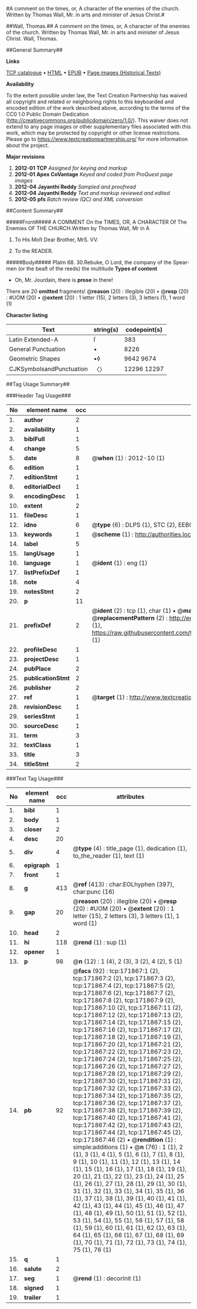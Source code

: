 #A comment on the times, or, A character of the enemies of the church. Written by Thomas Wall, Mr. in arts and minister of Jesus Christ.#

##Wall, Thomas.##
A comment on the times, or, A character of the enemies of the church. Written by Thomas Wall, Mr. in arts and minister of Jesus Christ.
Wall, Thomas.

##General Summary##

**Links**

[TCP catalogue](http://www.ota.ox.ac.uk/tcp/)  • 
[HTML](http://tei.it.ox.ac.uk/tcp/Texts-HTML/free/A97/A97024.html)  • 
[EPUB](http://tei.it.ox.ac.uk/tcp/Texts-EPUB/free/A97/A97024.epub) • 
[Page images (Historical Texts)](https://historicaltexts.jisc.ac.uk/eebo-45504554e)

**Availability**

To the extent possible under law, the Text Creation Partnership has waived all copyright and related or neighboring rights to this keyboarded and encoded edition of the work described above, according to the terms of the CC0 1.0 Public Domain Dedication (http://creativecommons.org/publicdomain/zero/1.0/). This waiver does not extend to any page images or other supplementary files associated with this work, which may be protected by copyright or other license restrictions. Please go to https://www.textcreationpartnership.org/ for more information about the project.

**Major revisions**

1. __2012-01__ __TCP__ *Assigned for keying and markup*
1. __2012-01__ __Apex CoVantage__ *Keyed and coded from ProQuest page images*
1. __2012-04__ __Jayanthi Reddy__ *Sampled and proofread*
1. __2012-04__ __Jayanthi Reddy__ *Text and markup reviewed and edited*
1. __2012-05__ __pfs__ *Batch review (QC) and XML conversion*

##Content Summary##

#####Front#####
A COMMENT On the TIMES, OR, A CHARACTER Of The Enemies OF THE CHURCH.Written by Thomas Wall, Mr in A
1. To His Moſt Dear Brother, MrS. VV.

1. To the READER.

#####Body#####
Pſalm 68. 30.Rebuke, O Lord, the company of the Spear-men (or the beaſt of the reeds) the multitude 
**Types of content**

  * Oh, Mr. Jourdain, there is **prose** in there!

There are 20 **omitted** fragments! 
 @__reason__ (20) : illegible (20)  •  @__resp__ (20) : #UOM (20)  •  @__extent__ (20) : 1 letter (15), 2 letters (3), 3 letters (1), 1 word (1)

**Character listing**


|Text|string(s)|codepoint(s)|
|---|---|---|
|Latin Extended-A|ſ|383|
|General Punctuation|•|8226|
|Geometric Shapes|▪◊|9642 9674|
|CJKSymbolsandPunctuation|〈〉|12296 12297|

##Tag Usage Summary##

###Header Tag Usage###

|No|element name|occ|attributes|
|---|---|---|---|
|1.|__author__|2||
|2.|__availability__|1||
|3.|__biblFull__|1||
|4.|__change__|5||
|5.|__date__|8| @__when__ (1) : 2012-10 (1)|
|6.|__edition__|1||
|7.|__editionStmt__|1||
|8.|__editorialDecl__|1||
|9.|__encodingDesc__|1||
|10.|__extent__|2||
|11.|__fileDesc__|1||
|12.|__idno__|6| @__type__ (6) : DLPS (1), STC (2), EEBO-CITATION (1), OCLC (1), VID (1)|
|13.|__keywords__|1| @__scheme__ (1) : http://authorities.loc.gov/ (1)|
|14.|__label__|5||
|15.|__langUsage__|1||
|16.|__language__|1| @__ident__ (1) : eng (1)|
|17.|__listPrefixDef__|1||
|18.|__note__|4||
|19.|__notesStmt__|2||
|20.|__p__|11||
|21.|__prefixDef__|2| @__ident__ (2) : tcp (1), char (1)  •  @__matchPattern__ (2) : ([0-9\-]+):([0-9IVX]+) (1), (.+) (1)  •  @__replacementPattern__ (2) : http://eebo.chadwyck.com/downloadtiff?vid=$1&page=$2 (1), https://raw.githubusercontent.com/textcreationpartnership/Texts/master/tcpchars.xml#$1 (1)|
|22.|__profileDesc__|1||
|23.|__projectDesc__|1||
|24.|__pubPlace__|2||
|25.|__publicationStmt__|2||
|26.|__publisher__|2||
|27.|__ref__|1| @__target__ (1) : http://www.textcreationpartnership.org/docs/. (1)|
|28.|__revisionDesc__|1||
|29.|__seriesStmt__|1||
|30.|__sourceDesc__|1||
|31.|__term__|3||
|32.|__textClass__|1||
|33.|__title__|3||
|34.|__titleStmt__|2||


###Text Tag Usage###

|No|element name|occ|attributes|
|---|---|---|---|
|1.|__bibl__|1||
|2.|__body__|1||
|3.|__closer__|2||
|4.|__desc__|20||
|5.|__div__|4| @__type__ (4) : title_page (1), dedication (1), to_the_reader (1), text (1)|
|6.|__epigraph__|1||
|7.|__front__|1||
|8.|__g__|413| @__ref__ (413) : char:EOLhyphen (397), char:punc (16)|
|9.|__gap__|20| @__reason__ (20) : illegible (20)  •  @__resp__ (20) : #UOM (20)  •  @__extent__ (20) : 1 letter (15), 2 letters (3), 3 letters (1), 1 word (1)|
|10.|__head__|2||
|11.|__hi__|118| @__rend__ (1) : sup (1)|
|12.|__opener__|1||
|13.|__p__|98| @__n__ (12) : 1 (4), 2 (3), 3 (2), 4 (2), 5 (1)|
|14.|__pb__|92| @__facs__ (92) : tcp:171867:1 (2), tcp:171867:2 (2), tcp:171867:3 (2), tcp:171867:4 (2), tcp:171867:5 (2), tcp:171867:6 (2), tcp:171867:7 (2), tcp:171867:8 (2), tcp:171867:9 (2), tcp:171867:10 (2), tcp:171867:11 (2), tcp:171867:12 (2), tcp:171867:13 (2), tcp:171867:14 (2), tcp:171867:15 (2), tcp:171867:16 (2), tcp:171867:17 (2), tcp:171867:18 (2), tcp:171867:19 (2), tcp:171867:20 (2), tcp:171867:21 (2), tcp:171867:22 (2), tcp:171867:23 (2), tcp:171867:24 (2), tcp:171867:25 (2), tcp:171867:26 (2), tcp:171867:27 (2), tcp:171867:28 (2), tcp:171867:29 (2), tcp:171867:30 (2), tcp:171867:31 (2), tcp:171867:32 (2), tcp:171867:33 (2), tcp:171867:34 (2), tcp:171867:35 (2), tcp:171867:36 (2), tcp:171867:37 (2), tcp:171867:38 (2), tcp:171867:39 (2), tcp:171867:40 (2), tcp:171867:41 (2), tcp:171867:42 (2), tcp:171867:43 (2), tcp:171867:44 (2), tcp:171867:45 (2), tcp:171867:46 (2)  •  @__rendition__ (1) : simple:additions (1)  •  @__n__ (76) : 1 (1), 2 (1), 3 (1), 4 (1), 5 (1), 6 (1), 7 (1), 8 (1), 9 (1), 10 (1), 11 (1), 12 (1), 13 (1), 14 (1), 15 (1), 16 (1), 17 (1), 18 (1), 19 (1), 20 (1), 21 (1), 22 (1), 23 (1), 24 (1), 25 (1), 26 (1), 27 (1), 28 (1), 29 (1), 30 (1), 31 (1), 32 (1), 33 (1), 34 (1), 35 (1), 36 (1), 37 (1), 38 (1), 39 (1), 40 (1), 41 (1), 42 (1), 43 (1), 44 (1), 45 (1), 46 (1), 47 (1), 48 (1), 49 (1), 50 (1), 51 (1), 52 (1), 53 (1), 54 (1), 55 (1), 56 (1), 57 (1), 58 (1), 59 (1), 60 (1), 61 (1), 62 (1), 63 (1), 64 (1), 65 (1), 66 (1), 67 (1), 68 (1), 69 (1), 70 (1), 71 (1), 72 (1), 73 (1), 74 (1), 75 (1), 76 (1)|
|15.|__q__|1||
|16.|__salute__|2||
|17.|__seg__|1| @__rend__ (1) : decorInit (1)|
|18.|__signed__|1||
|19.|__trailer__|1||
